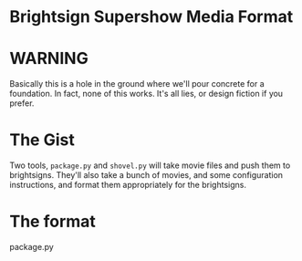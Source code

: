 Brightsign Supershow Media Format
==================================

# WARNING
Basically this is a hole in the ground where we'll pour concrete for a foundation. In fact, none of this works. It's all lies, or design fiction if you prefer.

# The Gist
Two tools, `package.py` and `shovel.py` will take movie files and push them to brightsigns. They'll also take a bunch of movies, and some configuration instructions, and format them appropriately for the brightsigns.

# The format
package.py
